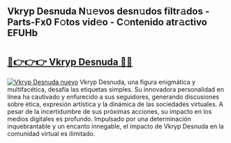 ## Vkryp Desnuda N𝚞𝚎vos desn𝚞dos filtr𝚊dos - Parts-Fx0 F𝚘tos vid𝚎o - C𝚘ntenido atr𝚊ctivo EFUHb

# <h2><a href="http://mb4l852.tromn.icu/?c=Vkryp+Desnuda">🔗👉👉👉 Vkryp Desnuda 🔗🔗</a></h2>

[![Vkryp Desnuda nuevo](https://i.imgur.com/pEAQMta.gif)](http://mb4l852.tromn.icu/?c=Vkryp+Desnuda)
Vkryp Desnuda, una figura enigmática y multifacética, desafía las etiquetas simples. Su innovadora personalidad en línea ha cautivado y enfurecido a sus seguidores, generando discusiones sobre ética, expresión artística y la dinámica de las sociedades virtuales. A pesar de la incertidumbre de sus próximas acciones, su impacto en los medios digitales es profundo. Impulsado por una determinación inquebrantable y un encanto innegable, el impacto de Vkryp Desnuda en la comunidad virtual es ilimitado.
